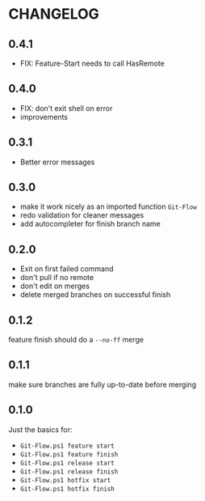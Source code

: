 # CHANGELOG

## 0.4.1

- FIX: Feature-Start needs to call HasRemote

## 0.4.0

- FIX: don't exit shell on error
- improvements

## 0.3.1

- Better error messages

## 0.3.0

- make it work nicely as an imported function `Git-Flow`
- redo validation for cleaner messages
- add autocompleter for finish branch name

## 0.2.0

- Exit on first failed command
- don't pull if no remote
- don't edit on merges
- delete merged branches on successful finish

## 0.1.2

feature finish should do a `--no-ff` merge

## 0.1.1

make sure branches are fully up-to-date before merging

## 0.1.0

Just the basics for:
- `Git-Flow.ps1 feature start`
- `Git-Flow.ps1 feature finish`
- `Git-Flow.ps1 release start`
- `Git-Flow.ps1 release finish`
- `Git-Flow.ps1 hotfix start`
- `Git-Flow.ps1 hotfix finish`
